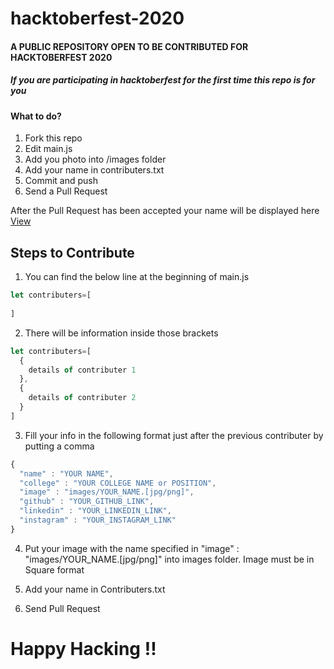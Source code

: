 # hacktoberfest-2020

#### A PUBLIC REPOSITORY OPEN TO BE CONTRIBUTED FOR HACKTOBERFEST 2020

##### If you are participating in hacktoberfest for the first time this repo is for you

#### What to do?
                
1. Fork this repo
2. Edit main.js
3. Add you photo into /images folder
4. Add your name in contributers.txt
5. Commit and push
6. Send a Pull Request

After the Pull Request has been accepted your name will be displayed here [View](https://acm-sahyadri.github.io/hacktoberfest-2020)

## Steps to Contribute

1. You can find the below line at the beginning of main.js

```javascript
let contributers=[
    
]
```

2. There will be information inside those brackets

```javascript
let contributers=[
  {
    details of contributer 1
  },
  {
    details of contributer 2
  }
]
```

3. Fill your info in the following format just after the previous contributer by putting a comma

```javascript
{
  "name" : "YOUR NAME",
  "college" : "YOUR COLLEGE NAME or POSITION",
  "image" : "images/YOUR_NAME.[jpg/png]",
  "github" : "YOUR_GITHUB_LINK",
  "linkedin" : "YOUR_LINKEDIN_LINK",
  "instagram" : "YOUR_INSTAGRAM_LINK"
}
```
4. Put your image with the name specified in "image" : "images/YOUR_NAME.[jpg/png]" into images folder.
   Image must be in Square format

5. Add your name in Contributers.txt

6. Send Pull Request

# Happy Hacking !!
